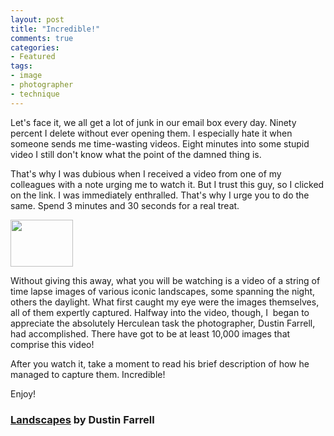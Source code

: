 ```yaml
---
layout: post
title: "Incredible!"
comments: true
categories:
- Featured
tags:
- image
- photographer
- technique
---
```

Let's face it, we all get a lot of junk in our email box every day. Ninety percent I delete without ever opening them. I especially hate it when someone sends me time-wasting videos. Eight minutes into some stupid video I still don't know what the point of the damned thing is.

That's why I was dubious when I received a video from one of my colleagues with a note urging me to watch it. But I trust this guy, so I clicked on the link. I was immediately enthralled. That's why I urge you to do the same. Spend 3 minutes and 30 seconds for a real treat.

<a href="http://blog.lesterpickerphoto.com/wp-content/uploads/2011/10/200885447_1001.jpg"><img class="size-full wp-image-1733" title="200885447_100" src="http://blog.lesterpickerphoto.com/wp-content/uploads/2011/10/200885447_1001.jpg" alt="" width="100" height="75"></a>

Without giving this away, what you will be watching is a video of a string of time lapse images of various iconic landscapes, some spanning the night, others the daylight. What first caught my eye were the images themselves, all of them expertly captured. Halfway into the video, though, I  began to appreciate the absolutely Herculean task the photographer, Dustin Farrell, had accomplished. There have got to be at least 10,000 images that comprise this video!

After you watch it, take a moment to read his brief description of how he managed to capture them. Incredible!

Enjoy!
<h3>
<a href="http://vimeo.com/29950141">Landscapes</a> by Dustin Farrell</h3>